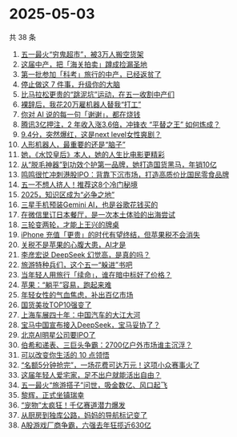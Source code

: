 # 2025-05-03

共 38 条

<!-- BEGIN 36KR -->
<!-- 最后更新时间 2025-05-03 15:22:17 +0800 -->
1. [五一最火“穷鬼超市”，被3万人搬空货架](https://36kr.com/p/3275155399762053)
1. [这届中产，把「海关拍卖」蹲成捡漏圣地](https://36kr.com/p/3275062911574145)
1. [第一批参加「科考」旅行的中产，已经返贫了](https://36kr.com/p/3276180265951366)
1. [停止做这 7 件事，升级你的大脑](https://36kr.com/p/3250015455453442)
1. [比马拉松更贵的“跳泥坑”运动，在五一收割中产们](https://36kr.com/p/3275011242303875)
1. [裸辞后，我花20万雇机器人替我“打工”](https://36kr.com/p/3274994027913609)
1. [你对 AI 说的每一句「谢谢」，都在烧钱](https://36kr.com/p/3276398705139844)
1. [腾讯3亿押注，2 年收入涨3.6倍，冲锋衣 “平替之王” 如何炼成？](https://36kr.com/p/3269484422599046)
1. [9.4分，突然爆红，这是next level女性爽剧？](https://36kr.com/p/3274776802730374)
1. [人形机器人，最重要的还是“脑子”](https://36kr.com/p/3274939372642438)
1. [她，《水饺皇后》本人，她的人生比电影更精彩](https://36kr.com/p/3276160770072965)
1. [从“脱毛神器”到功效个护第一品牌，她打造国货黑马，年销10亿](https://36kr.com/p/3275477070602375)
1. [鸣鸣很忙冲刺港股IPO：背靠下沉市场，打造高质价比国民零食品牌](https://36kr.com/p/3276206791419393)
1. [五一不想人挤人！推荐这8个冷门秘境](https://36kr.com/p/3276120628797569)
1. [2025，知识区成为“必争之地”](https://36kr.com/p/3275405859348868)
1. [三星手机预装Gemini AI，也是谷歌花钱买的](https://36kr.com/p/3275277200220295)
1. [在微信里订日本餐厅，是一次本土体验的出海尝试](https://36kr.com/p/3275648654435586)
1. [三轮变两轮，才能上王兴的牌桌](https://36kr.com/p/3275023916867968)
1. [iPhone 充值「更贵」的时代有望终结，但苹果税不会消失](https://36kr.com/p/3274945566368136)
1. [关税不是苹果的心腹大患，AI才是](https://36kr.com/p/3275023965036678)
1. [李彦宏说 DeepSeek 幻觉高，是真的吗？](https://36kr.com/p/3273832725193985)
1. [旅游特种兵们，这个五一“躲进”书吧](https://36kr.com/p/3274716898190598)
1. [当年轻人用旅行「续命」，谁在暗中标好了价格？](https://36kr.com/p/3274811338465417)
1. [苹果：“躺平”容易，跑起来难](https://36kr.com/p/3274816339583361)
1. [年轻女性的气血焦虑，补出百亿市场](https://36kr.com/p/3274704837517701)
1. [国货美妆TOP10强变了](https://36kr.com/p/3273942155894912)
1. [上海车展四十年：中国汽车的大江大河](https://36kr.com/p/3273392316818691)
1. [宝马中国宣布接入DeepSeek，宝马妥协了？](https://36kr.com/p/3273826414503432)
1. [北京AI明星公司要IPO了](https://36kr.com/p/3273481829015943)
1. [伯希和递表、三巨头争霸：2700亿户外市场谁主沉浮？](https://36kr.com/p/3273963238498690)
1. [可以改变你生活的 10 点领悟](https://36kr.com/p/3240214439657094)
1. [“名额5分钟抢完”，一场花费可达万元！这项小众赛事火了](https://36kr.com/p/3274721337712772)
1. [这届年轻人爱宅家，足不出户就能活出自由？](https://36kr.com/p/3273599933063302)
1. [五一最火“旅游搭子”问世，吸金数亿、风口起飞](https://36kr.com/p/3274060703178888)
1. [黎辉，正式坐镇瑞幸](https://36kr.com/p/3273756295307395)
1. [“宠物”太疯狂！千亿赛道潜力爆发](https://36kr.com/p/3273808861438340)
1. [从厨房到独库公路，妈妈的导航标记变了](https://36kr.com/p/3274767483593095)
1. [A股游戏厂商争霸，六强去年狂揽近630亿](https://36kr.com/p/3273491871588480)
<!-- END 36KR -->